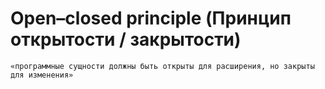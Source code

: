 # Open–closed principle (Принцип открытости / закрытости)

```
«программные сущности должны быть открыты для расширения, но закрыты для изменения»
```